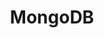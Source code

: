---
title: "MongoDB"
link: https://www.mongodb.com/
logo: "mongodb.jpg"

events:                      # List of events sponsored
  - "17-manchester"

# Sponsorship amount/resource for each event
17-manchester: ""
---